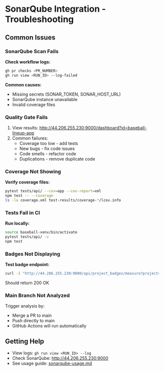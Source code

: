 # SonarQube Integration - Troubleshooting

## Common Issues

### SonarQube Scan Fails

**Check workflow logs:**
```bash
gh pr checks <PR_NUMBER>
gh run view <RUN_ID> --log-failed
```

**Common causes:**
- Missing secrets (SONAR_TOKEN, SONAR_HOST_URL)
- SonarQube instance unavailable
- Invalid coverage files

### Quality Gate Fails

1. View results: http://44.206.255.230:9000/dashboard?id=baseball-lineup-app
2. Common failures:
   - Coverage too low - add tests
   - New bugs - fix code issues
   - Code smells - refactor code
   - Duplications - remove duplicate code

### Coverage Not Showing

**Verify coverage files:**
```bash
pytest tests/api/ --cov=app --cov-report=xml
npm test -- --coverage
ls -la coverage.xml test-results/coverage-*/lcov.info
```

### Tests Fail in CI

**Run locally:**
```bash
source baseball-venv/bin/activate
pytest tests/api/ -v
npm test
```

### Badges Not Displaying

**Test badge endpoint:**
```bash
curl -I "http://44.206.255.230:9000/api/project_badges/measure?project=baseball-lineup-app&metric=alert_status"
```

Should return 200 OK

### Main Branch Not Analyzed

Trigger analysis by:
- Merge a PR to main
- Push directly to main
- GitHub Actions will run automatically

## Getting Help

- View logs: `gh run view <RUN_ID> --log`
- Check SonarQube: http://44.206.255.230:9000
- See usage guide: [sonarqube-usage.md](sonarqube-usage.md)